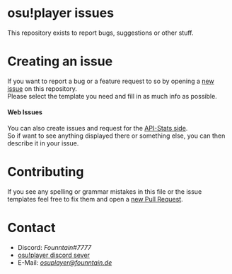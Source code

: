 # osu!player issues
This repository exists to report bugs, suggestions or other stuff.

# Creating an issue
If you want to report a bug or a feature request to so by opening a [new issue](https://github.com/Founntain/osuplayer-issues/issues/new/choose) on this repository.  
Please select the template you need and fill in as much info as possible.

#### Web Issues
You can also create issues and request for the [API-Stats side](https://vserver.founntain.de/#/).  
So if want to see anything displayed there or something else, you can then describe it in your issue.

# Contributing
If you see any spelling or grammar mistakes in this file or the issue templates feel free to fix them and open a [new Pull Request](https://github.com/Founntain/osuplayer-issues/pulls).

# Contact
+ Discord: *Founntain#7777*
+ [osu!player discord sever](https://discord.gg/RJQSc5B)
+ E-Mail: *osuplayer@founntain.de*

